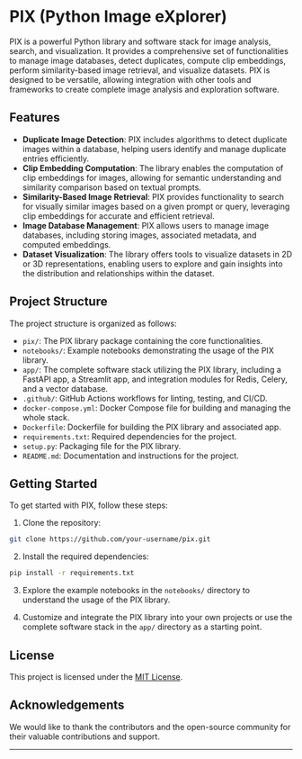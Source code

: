 # PIX (Python Image eXplorer)

PIX is a powerful Python library and software stack for image analysis, search, and visualization. It provides a comprehensive set of functionalities to manage image databases, detect duplicates, compute clip embeddings, perform similarity-based image retrieval, and visualize datasets. PIX is designed to be versatile, allowing integration with other tools and frameworks to create complete image analysis and exploration software.

## Features

- **Duplicate Image Detection**: PIX includes algorithms to detect duplicate images within a database, helping users identify and manage duplicate entries efficiently.
- **Clip Embedding Computation**: The library enables the computation of clip embeddings for images, allowing for semantic understanding and similarity comparison based on textual prompts.
- **Similarity-Based Image Retrieval**: PIX provides functionality to search for visually similar images based on a given prompt or query, leveraging clip embeddings for accurate and efficient retrieval.
- **Image Database Management**: PIX allows users to manage image databases, including storing images, associated metadata, and computed embeddings.
- **Dataset Visualization**: The library offers tools to visualize datasets in 2D or 3D representations, enabling users to explore and gain insights into the distribution and relationships within the dataset.

## Project Structure

The project structure is organized as follows:

- `pix/`: The PIX library package containing the core functionalities.
- `notebooks/`: Example notebooks demonstrating the usage of the PIX library.
- `app/`: The complete software stack utilizing the PIX library, including a FastAPI app, a Streamlit app, and integration modules for Redis, Celery, and a vector database.
- `.github/`: GitHub Actions workflows for linting, testing, and CI/CD.
- `docker-compose.yml`: Docker Compose file for building and managing the whole stack.
- `Dockerfile`: Dockerfile for building the PIX library and associated app.
- `requirements.txt`: Required dependencies for the project.
- `setup.py`: Packaging file for the PIX library.
- `README.md`: Documentation and instructions for the project.

## Getting Started

To get started with PIX, follow these steps:

1. Clone the repository:

```bash
git clone https://github.com/your-username/pix.git
```

2. Install the required dependencies:

```bash
pip install -r requirements.txt
```

3. Explore the example notebooks in the `notebooks/` directory to understand the usage of the PIX library.

4. Customize and integrate the PIX library into your own projects or use the complete software stack in the `app/` directory as a starting point.


## License

This project is licensed under the [MIT License](LICENSE).

## Acknowledgements

We would like to thank the contributors and the open-source community for their valuable contributions and support.


---
